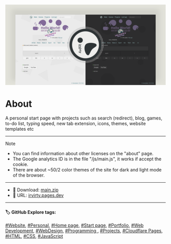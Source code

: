 <!-- README.md v.1.9.1 -->
  
![page with a light and dark theme and theme settings](/img/github-banner-settings.png)  
  
# About

A personal start page with projects such as search (redirect), blog, games, to-do list, typing speed, new tab extension, icons, themes, website templates etc
  
---
  
> [!NOTE]
> - You can find information about other licenses on the "about" page.
> - The Google analytics ID is in the file "/js/main.js", it works if accept the cookie.
> - There are about ~50/2 color themes of the site for dark and light mode of the browser.
  
---

- 📁 Download: [main.zip](https://github.com/irvirty/irvirty.pages.dev/archive/refs/heads/main.zip)  
- 🔗 URL: [irvirty.pages.dev](https://irvirty.pages.dev/)  

---
   
#### 🏷️ GitHub Explore tags:  
[#Website](https://github.com/topics/website),
[#Personal](https://github.com/topics/personal),
[#Home page](https://github.com/topics/homepage),
[#Start page](https://github.com/topics/start-page),
[#Portfolio](https://github.com/topics/portfolio),
[#Web Development](https://github.com/topics/web-development),
[#WebDesign](https://github.com/topics/WebDesign),
[#Programming ](https://github.com/topics/programming),
[#Projects](https://github.com/topics/projects),
[#Cloudflare Pages](https://github.com/topics/cloudflare-pages),
[#HTML](https://github.com/topics/HTML),
[#CSS](https://github.com/topics/CSS),
[#JavaScript](https://github.com/topics/JavaScript)


